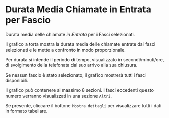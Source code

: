 # Durata Media Chiamate in Entrata per Fascio

Durata media delle chiamate *in Entrata* per i Fasci selezionati.

Il grafico a torta mostra la durata media delle chiamate entrate dai fasci selezionati
e le mette a confronto in modo proporzionale.

Per durata si intende il periodo di tempo, visualizzato in secondi/minuti/ore, di 
svolgimento della telefonata dal suo arrivo alla sua chiusura.

Se nessun fascio è stato selezionato, il grafico mostrerà tutti i fasci disponibili.

Il grafico può contenere al massimo 8 sezioni. I fasci eccedenti questo numero
verranno visualizzati in una sezione `Altri`.

Se presente, cliccare il bottone `Mostra dettagli` per visualizzare tutti i dati
in formato tabellare.
